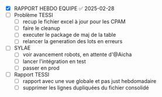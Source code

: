 - [x] RAPPORT HEBDO EQUIPE ✅ 2025-02-28
- [ ] Problème TESSI
	- [ ] recup le fichier excel à jour pour les CPAM
	- [ ] faire le cleanup
	- [ ] executer le package de maj de la table
	- [ ] relancer la generation des lots en erreurs
- [ ] SYLAE
	- [ ] voir avancement robots, en attente d'@Aicha
	- [ ] lancer l'intégration en test
	- [ ] passer en prod
- [ ] Rapport TESSI
	- [ ] rapport avec une vue globale et pas just hebdomadaire
	- [ ] supprimer les lignes dupliquées du fichier consolidé